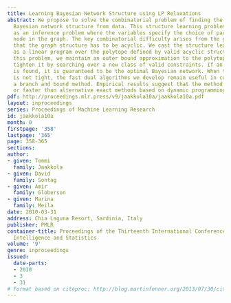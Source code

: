 ```yaml
---
title: Learning Bayesian Network Structure using LP Relaxations
abstract: We propose to solve the combinatorial problem of finding the highest scoring
  Bayesian network structure from data. This structure learning problem can be viewed
  as an inference problem where the variables specify the choice of parents for each
  node in the graph. The key combinatorial difficulty arises from the global constraint
  that the graph structure has to be acyclic. We cast the structure learning problem
  as a linear program over the polytope defined by valid acyclic structures. In relaxing
  this problem, we maintain an outer bound approximation to the polytope and iteratively
  tighten it by searching over a new class of valid constraints. If an integral solution
  is found, it is guaranteed to be the optimal Bayesian network. When the relaxation
  is not tight, the fast dual algorithms we develop remain useful in combination with
  a branch and bound method. Empirical results suggest that the method is competitive
  or faster than alternative exact methods based on dynamic programming.
pdf: http://proceedings.mlr.press/v9/jaakkola10a/jaakkola10a.pdf
layout: inproceedings
series: Proceedings of Machine Learning Research
id: jaakkola10a
month: 0
firstpage: '358'
lastpage: '365'
page: 358-365
sections: 
author:
- given: Tommi
  family: Jaakkola
- given: David
  family: Sontag
- given: Amir
  family: Globerson
- given: Marina
  family: Meila
date: 2010-03-31
address: Chia Laguna Resort, Sardinia, Italy
publisher: PMLR
container-title: Proceedings of the Thirteenth International Conference on Artificial
  Intelligence and Statistics
volume: '9'
genre: inproceedings
issued:
  date-parts:
  - 2010
  - 3
  - 31
# Format based on citeproc: http://blog.martinfenner.org/2013/07/30/citeproc-yaml-for-bibliographies/
---
```

